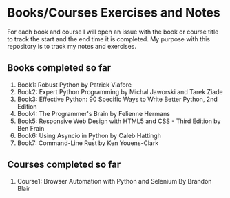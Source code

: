 # Books/Courses Exercises and Notes

For each book and course I will open an issue with the book or course title to track the start and the end time it is completed. My purpose with this repository is to
track my notes and exercises.

## Books completed so far

1. Book1: Robust Python by Patrick Viafore
2. Book2: Expert Python Programming by Michal Jaworski and Tarek Ziade
3. Book3: Effective Python: 90 Specific Ways to Write Better Python, 2nd Edition
4. Book4: The Programmer's Brain by Felienne Hermans
5. Book5: Responsive Web Design with HTML5 and CSS - Third Edition by Ben Frain
6. Book6: Using Asyncio in Python by Caleb Hattingh
7. Book7: Command-Line Rust by Ken Youens-Clark

## Courses completed so far

1. Course1: Browser Automation with Python and Selenium By Brandon Blair
